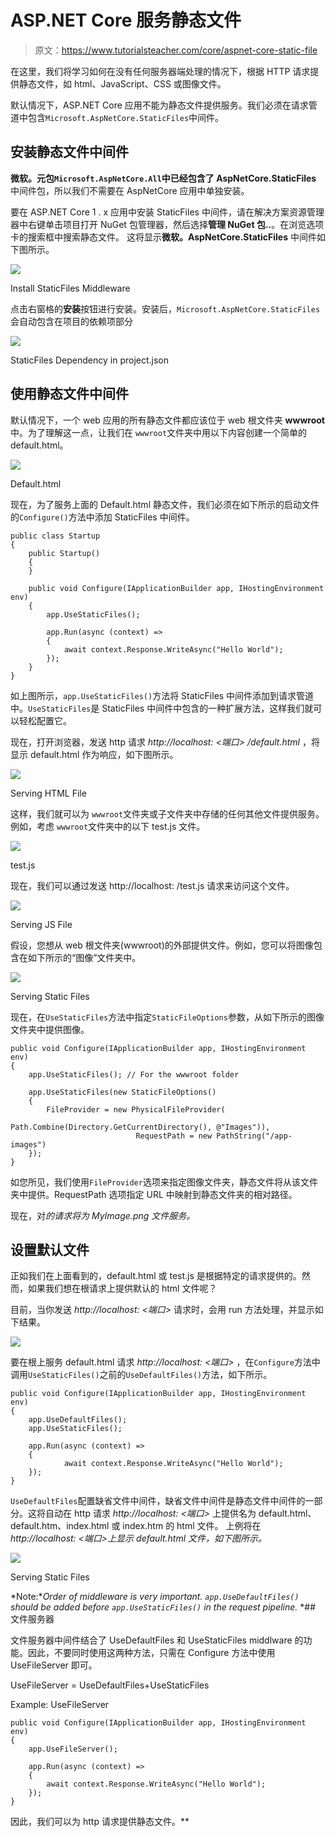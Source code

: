 # ASP.NET Core 服务静态文件

> 原文：<https://www.tutorialsteacher.com/core/aspnet-core-static-file>

在这里，我们将学习如何在没有任何服务器端处理的情况下，根据 HTTP 请求提供静态文件，如 html、JavaScript、CSS 或图像文件。

默认情况下，ASP.NET Core 应用不能为静态文件提供服务。我们必须在请求管道中包含`Microsoft.AspNetCore.StaticFiles`中间件。

## 安装静态文件中间件

**微软。元包`Microsoft.AspNetCore.All`中已经包含了 AspNetCore.StaticFiles** 中间件包，所以我们不需要在 AspNetCore 应用中单独安装。

要在 ASP.NET Core 1 . x 应用中安装 StaticFiles 中间件，请在解决方案资源管理器中右键单击项目打开 NuGet 包管理器，然后选择**管理 NuGet 包..**。在浏览选项卡的搜索框中搜索静态文件。 这将显示**微软。AspNetCore.StaticFiles** 中间件如下图所示。

[![](img/3b340030afc29bcdc20940f927e69711.png)](../../Content/images/core/install-staticfiles-middleware.png)

Install StaticFiles Middleware



点击右窗格的**安装**按钮进行安装。安装后，`Microsoft.AspNetCore.StaticFiles`会自动包含在项目的依赖项部分

[![](img/e01c78f1d99b11b9b2d177ab8e2cb7fd.png)](../../Content/images/core/staticfiles.png)

StaticFiles Dependency in project.json



## 使用静态文件中间件

默认情况下，一个 web 应用的所有静态文件都应该位于 web 根文件夹 **wwwroot** 中。为了理解这一点，让我们在 `wwwroot`文件夹中用以下内容创建一个简单的 default.html。

[![](img/abe07db5e154461fb465acee4d780b1b.png)](../../Content/images/core/staticfile-html2.png)

Default.html



现在，为了服务上面的 Default.html 静态文件，我们必须在如下所示的启动文件的`Configure()`方法中添加 StaticFiles 中间件。

```
public class Startup
{
    public Startup()
    {
    } 

    public void Configure(IApplicationBuilder app, IHostingEnvironment env)
    {
        app.UseStaticFiles();

        app.Run(async (context) =>
        {
            await context.Response.WriteAsync("Hello World");
        });
    }
} 
```

如上图所示，`app.UseStaticFiles()`方法将 StaticFiles 中间件添加到请求管道中。`UseStaticFiles`是 StaticFiles 中间件中包含的一种扩展方法，这样我们就可以轻松配置它。

现在，打开浏览器，发送 http 请求 *http://localhost: <端口> /default.html* ，将显示 default.html 作为响应，如下图所示。

[![](img/6c970098f24cd173461b3827789cc8b7.png)](../../Content/images/core/staticfiles2.png)

Serving HTML File



这样，我们就可以为 `wwwroot`文件夹或子文件夹中存储的任何其他文件提供服务。例如，考虑 `wwwroot`文件夹中的以下 test.js 文件。

[![](img/baec1f9b923a856bf9c40501a776cb10.png)](../../Content/images/core/staticfile-jscript.png)

test.js



现在，我们可以通过发送 http://localhost: <port>/test.js 请求来访问这个文件。</port>

[![](img/6349697cdf3b87ecdd85b3f6e33b7697.png)](../../Content/images/core/staticfiles3.png)

Serving JS File



假设，您想从 web 根文件夹(wwwroot)的外部提供文件。例如，您可以将图像包含在如下所示的“图像”文件夹中。

[![](img/67e420a26e70f94b70977761a2ed019d.png)](../../Content/images/core/staticfiles7.png)

Serving Static Files



现在，在`UseStaticFiles`方法中指定`StaticFileOptions`参数，从如下所示的图像文件夹中提供图像。

```
public void Configure(IApplicationBuilder app, IHostingEnvironment env)
{
    app.UseStaticFiles(); // For the wwwroot folder

    app.UseStaticFiles(new StaticFileOptions()
    {
        FileProvider = new PhysicalFileProvider(
                            Path.Combine(Directory.GetCurrentDirectory(), @"Images")),
                            RequestPath = new PathString("/app-images")
    });
} 
```

如您所见，我们使用`FileProvider`选项来指定图像文件夹，静态文件将从该文件夹中提供。RequestPath 选项指定 URL 中映射到静态文件夹的相对路径。

现在，对*的请求将为 MyImage.png 文件服务。*

## 设置默认文件

正如我们在上面看到的，default.html 或 test.js 是根据特定的请求提供的。然而，如果我们想在根请求上提供默认的 html 文件呢？

目前，当你发送 *http://localhost: <端口>* 请求时，会用 run 方法处理，并显示如下结果。

[![](img/52244213064d4bdf735784d80c440626.png)](../../Content/images/core/staticfiles5.png)

要在根上服务 default.html 请求 *http://localhost: <端口>* ，在`Configure`方法中调用`UseStaticFiles()`之前的`UseDefaultFiles()`方法，如下所示。

```
public void Configure(IApplicationBuilder app, IHostingEnvironment env)
{
    app.UseDefaultFiles();
    app.UseStaticFiles();

    app.Run(async (context) =>
    {
            await context.Response.WriteAsync("Hello World");
    });
} 
```

`UseDefaultFiles`配置缺省文件中间件，缺省文件中间件是静态文件中间件的一部分。这将自动在 http 请求 *http://localhost: <端口>* 上提供名为 default.html、default.htm、index.html 或 index.htm 的 html 文件。 上例将在 *http://localhost: <端口>上显示 default.html 文件，如下图所示。*

[![](img/b8f785642e4d3ff8801ca827007977d1.png)](../../Content/images/core/staticfiles6.png)

Serving Static Files



*Note:**Order of middleware is very important. `app.UseDefaultFiles()` should be added before `app.UseStaticFiles()` in the request pipeline.* *## 文件服务器

文件服务器中间件结合了 UseDefaultFiles 和 UseStaticFiles middlware 的功能。因此，不要同时使用这两种方法，只需在 Configure 方法中使用 UseFileServer 即可。

UseFileServer = UseDefaultFiles+UseStaticFiles

Example: UseFileServer 

```
public void Configure(IApplicationBuilder app, IHostingEnvironment env)
{
    app.UseFileServer();

    app.Run(async (context) =>
    {
        await context.Response.WriteAsync("Hello World");
    });
} 
```

因此，我们可以为 http 请求提供静态文件。**